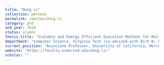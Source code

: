 ```yaml
---
title: "Dong Li"
collection: mentees
permalink: /mentee/dong-li
category: phd
end_year: 2010
status: alumni
thesis_title: "Scalable and Energy Efficient Execution Methods for Multi-core Systems"
department: "Computer Science, Virginia Tech (co-advised with Kirk W. Cameron)"
current_position: "Associate Professor, University of California, Merced"  # You can fill this from LinkedIn
website: "https://faculty.ucmerced.edu/dong-li/"
scholar: ""
---
```

